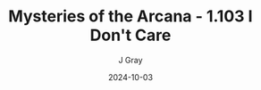 ---
title: 'Mysteries of the Arcana - 1.103 I Don''t Care'
alt: 'Mysteries of the Arcana'
date: '2024-10-03'
author: 'J Gray'
artist: 'Keira'
---